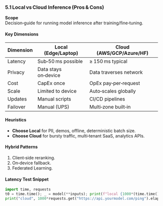### 5.1 Local vs Cloud Inference (Pros & Cons)

**Scope**  
Decision‑guide for running model inference after training/fine‑tuning.

#### Key Dimensions

| Dimension | Local (Edge/Laptop)  | Cloud (AWS/GCP/Azure/HF) |
| --------- | -------------------- | ------------------------ |
| Latency   | Sub‑50 ms possible   | ≥ 150 ms typical         |
| Privacy   | Data stays on‑device | Data traverses network   |
| Cost      | CapEx once           | OpEx pay‑per‑request     |
| Scale     | Limited to device    | Auto‑scales globally     |
| Updates   | Manual scripts       | CI/CD pipelines          |
| Failover  | Manual (UPS)         | Multi‑zone built‑in      |

#### Heuristics

* **Choose Local** for PII, demos, offline, deterministic batch size.  
* **Choose Cloud** for bursty traffic, multi‑tenant SaaS, analytics APIs.

#### Hybrid Patterns

1. Client‑side reranking.  
2. On‑device fallback.  
3. Federated Learning.

#### Latency Test Snippet

```python
import time, requests
t0 = time.time(); _ = model(**inputs); print(f"local {1000*(time.time()-t0):.1f} ms")
print("cloud", 1000*requests.get("https://api.yourmodel.com/ping").elapsed.total_seconds(), "ms")
```